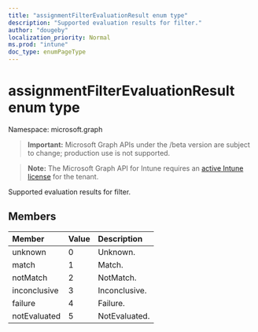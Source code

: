 ```yaml
---
title: "assignmentFilterEvaluationResult enum type"
description: "Supported evaluation results for filter."
author: "dougeby"
localization_priority: Normal
ms.prod: "intune"
doc_type: enumPageType
---
```


# assignmentFilterEvaluationResult enum type

Namespace: microsoft.graph

> **Important:** Microsoft Graph APIs under the /beta version are subject to change; production use is not supported.

> **Note:** The Microsoft Graph API for Intune requires an [active Intune license](https://go.microsoft.com/fwlink/?linkid=839381) for the tenant.

Supported evaluation results for filter.

## Members
|Member|Value|Description|
|:---|:---|:---|
|unknown|0|Unknown.|
|match|1|Match.|
|notMatch|2|NotMatch.|
|inconclusive|3|Inconclusive.|
|failure|4|Failure.|
|notEvaluated|5|NotEvaluated.|





